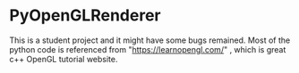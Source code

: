# PyOpenGLRenderer

This is a student project and it might have some bugs remained.
Most of the python code is referenced from "https://learnopengl.com/" , which is great c++ OpenGL tutorial website.
